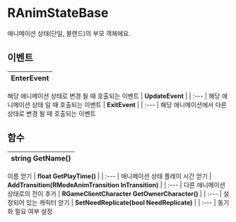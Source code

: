 # **RAnimStateBase**

애니메이션 상태(단일, 블랜드)의 부모 객체에요. 
## **이벤트**

| **EnterEvent** |
| :--- |
해당 애니메이션 상태로 변경 될 때 호출되는 이벤트 
| **UpdateEvent** |
| :--- |
해당 애니메이션 상태 일 때 호출되는 이벤트 
| **ExitEvent** |
| :--- |
해당 애니메이션에서 다른 상태로 변경 될 때 호출되는 이벤트 
## **함수**

| **string GetName()** |
| :--- |
이름 얻기 
| **float GetPlayTime()** |
| :--- |
애니메이션 상태 플레이 시간 얻기 
| **AddTransition(RModeAnimTransition InTransition)** |
| :--- |
다른 애니메이션 상태로의 전이 추가 
| **RGameClientCharacter GetOwnerCharacter()** |
| :--- |
설정되어 있는 캐릭터 얻기 
| **SetNeedReplicate(bool NeedReplicate)** |
| :--- |
동기화 필요 여부 설정 
